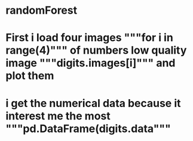 # randomForest
# First i load four images """for i in range(4)""" of numbers low quality image """digits.images[i]""" and plot them 
# i get the numerical data because it interest me the most """pd.DataFrame(digits.data"""
